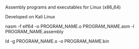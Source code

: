 Assembly programs and executables for Linux (x86_64)

Developed on Kali Linux

nasm -f elf64 -o PROGRAM_NAME.o PROGRAM_NAME.asm -l PROGRAM_NAME.assembly

ld -g PROGRAM_NAME.o -o PROGRAM_NAME.bin

